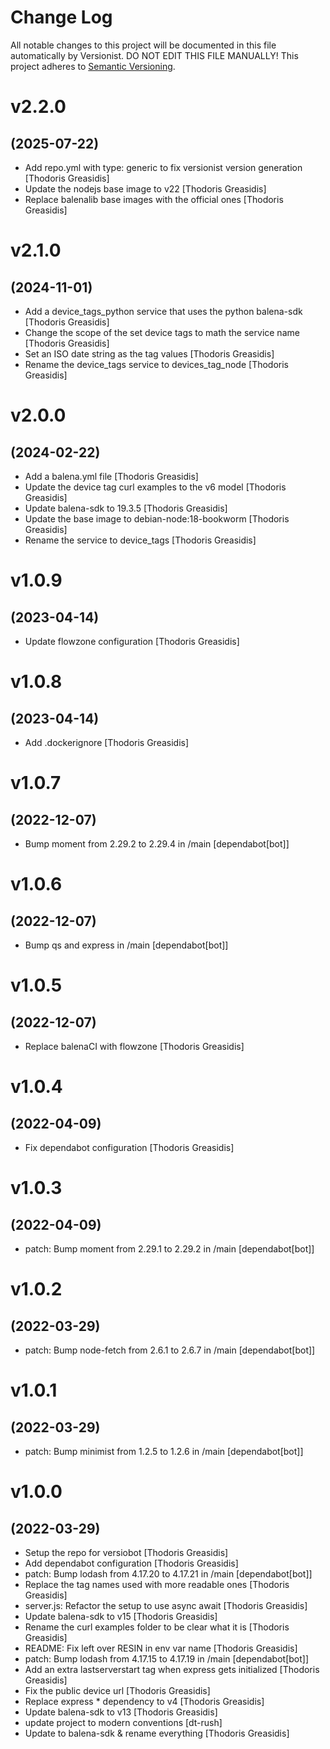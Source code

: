 # Change Log

All notable changes to this project will be documented in this file
automatically by Versionist. DO NOT EDIT THIS FILE MANUALLY!
This project adheres to [Semantic Versioning](http://semver.org/).

# v2.2.0
## (2025-07-22)

* Add repo.yml with type: generic to fix versionist version generation [Thodoris Greasidis]
* Update the nodejs base image to v22 [Thodoris Greasidis]
* Replace balenalib base images with the official ones [Thodoris Greasidis]

# v2.1.0
## (2024-11-01)

* Add a device_tags_python service that uses the python balena-sdk [Thodoris Greasidis]
* Change the scope of the set device tags to math the service name [Thodoris Greasidis]
* Set an ISO date string as the tag values [Thodoris Greasidis]
* Rename the device_tags service to devices_tag_node [Thodoris Greasidis]

# v2.0.0
## (2024-02-22)

* Add a balena.yml file [Thodoris Greasidis]
* Update the device tag curl examples to the v6 model [Thodoris Greasidis]
* Update balena-sdk to 19.3.5 [Thodoris Greasidis]
* Update the base image to debian-node:18-bookworm [Thodoris Greasidis]
* Rename the service to device_tags [Thodoris Greasidis]

# v1.0.9
## (2023-04-14)

* Update flowzone configuration [Thodoris Greasidis]

# v1.0.8
## (2023-04-14)

* Add .dockerignore [Thodoris Greasidis]

# v1.0.7
## (2022-12-07)

* Bump moment from 2.29.2 to 2.29.4 in /main [dependabot[bot]]

# v1.0.6
## (2022-12-07)

* Bump qs and express in /main [dependabot[bot]]

# v1.0.5
## (2022-12-07)

* Replace balenaCI with flowzone [Thodoris Greasidis]

# v1.0.4
## (2022-04-09)

* Fix dependabot configuration [Thodoris Greasidis]

# v1.0.3
## (2022-04-09)

* patch: Bump moment from 2.29.1 to 2.29.2 in /main [dependabot[bot]]

# v1.0.2
## (2022-03-29)

* patch: Bump node-fetch from 2.6.1 to 2.6.7 in /main [dependabot[bot]]

# v1.0.1
## (2022-03-29)

* patch: Bump minimist from 1.2.5 to 1.2.6 in /main [dependabot[bot]]

# v1.0.0
## (2022-03-29)

* Setup the repo for versiobot [Thodoris Greasidis]
* Add dependabot configuration [Thodoris Greasidis]
* patch: Bump lodash from 4.17.20 to 4.17.21 in /main [dependabot[bot]]
* Replace the tag names used with more readable ones [Thodoris Greasidis]
* server.js: Refactor the setup to use async await [Thodoris Greasidis]
* Update balena-sdk to v15 [Thodoris Greasidis]
* Rename the curl examples folder to be clear what it is [Thodoris Greasidis]
* README: Fix left over RESIN in env var name [Thodoris Greasidis]
* patch: Bump lodash from 4.17.15 to 4.17.19 in /main [dependabot[bot]]
* Add an extra lastserverstart tag when express gets initialized [Thodoris Greasidis]
* Fix the public device url [Thodoris Greasidis]
* Replace express * dependency to v4 [Thodoris Greasidis]
* Update balena-sdk to v13 [Thodoris Greasidis]
* update project to modern conventions [dt-rush]
* Update to balena-sdk & rename everything [Thodoris Greasidis]
